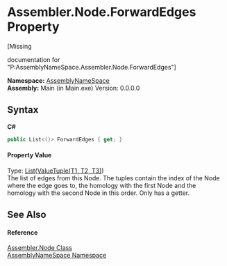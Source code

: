 # Assembler.Node.ForwardEdges Property 
 

\[Missing <summary> documentation for "P:AssemblyNameSpace.Assembler.Node.ForwardEdges"\]

**Namespace:**&nbsp;<a href="6bcc80ef-5cfd-db5f-1eb2-7297d1c16397">AssemblyNameSpace</a><br />**Assembly:**&nbsp;Main (in Main.exe) Version: 0.0.0.0

## Syntax

**C#**<br />
``` C#
public List<()> ForwardEdges { get; }
```


#### Property Value
Type: <a href="http://msdn2.microsoft.com/en-us/library/6sh2ey19" target="_blank">List</a>(<a href="http://msdn2.microsoft.com/en-us/library/mt744799" target="_blank">ValueTuple(T1, T2, T3)</a>)<br />The list of edges from this Node. The tuples contain the index of the Node where the edge goes to, the homology with the first Node and the homology with the second Node in this order. Only has a getter.

## See Also


#### Reference
<a href="832e0431-cd84-4735-6a18-7ba1139e6788">Assembler.Node Class</a><br /><a href="6bcc80ef-5cfd-db5f-1eb2-7297d1c16397">AssemblyNameSpace Namespace</a><br />